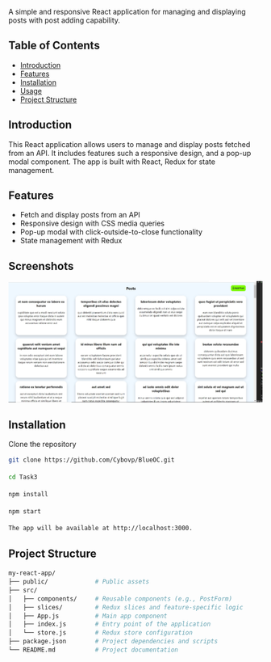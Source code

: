 A simple and responsive React application for managing and displaying posts with post adding capability.

## Table of Contents

- [Introduction](#introduction)
- [Features](#features)
- [Installation](#installation)
- [Usage](#usage)
- [Project Structure](#project-structure)

## Introduction

This React application allows users to manage and display posts fetched from an API. It includes features such a responsive design, and a pop-up modal component. The app is built with React, Redux for state management.

## Features

- Fetch and display posts from an API
- Responsive design with CSS media queries
- Pop-up modal with click-outside-to-close functionality
- State management with Redux

## Screenshots

![Post List](./src/screenShot/mainpage.jpg)

## Installation

Clone the repository
   ```bash
   git clone https://github.com/Cybovp/BlueOC.git

   cd Task3

   npm install

   npm start

The app will be available at http://localhost:3000.

```
## Project Structure

```bash
my-react-app/
├── public/             # Public assets
├── src/
│   ├── components/     # Reusable components (e.g., PostForm)
│   ├── slices/         # Redux slices and feature-specific logic
│   ├── App.js          # Main app component
│   ├── index.js        # Entry point of the application
│   └── store.js        # Redux store configuration
├── package.json        # Project dependencies and scripts
└── README.md           # Project documentation
```
